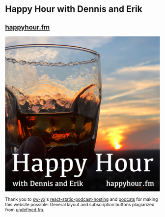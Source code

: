 # Happy Hour with Dennis and Erik

## [happyhour.fm](https://happyhour.fm)

[![Art](public/art.jpg)](https://happyhour.fm)

Thank you to [sw-yx](https://github.com/sw-yx)'s [react-static-podcast-hosting](https://github.com/sw-yx/react-static-podcast-hosting) and [podcats](https://github.com/sw-yx/podcats) for making this website possible. General layout and subscription buttons plagiarized from [undefined.fm](https://github.com/undefinedfm/undefined.fm).
